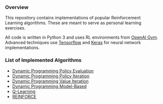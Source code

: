 ### Overview

This repository contains implementations of popular Reinforcement Learning algorithms. These are meant to serve as personal learning exercises.

All code is written in Python 3 and uses RL environments from [OpenAI Gym](https://gym.openai.com/). Advanced techniques use [Tensorflow](https://www.tensorflow.org/) and [Keras](https://keras.io/) for neural network implementations.


### List of Implemented Algorithms
- [Dynamic Programming Policy Evaluation](DP/DP_algorithms.py)
- [Dynamic Programming Policy Iteration](DP/DP_algorithms.py)
- [Dynamic Programming Value Iteration](DP/DP_algorithms.py)
- [Dynamic Programming Model-Based](DP/model_based.py)
- [Q-Learning](TD/TD.py)
- [REINFORCE](PolicyGradient/PG.py)
